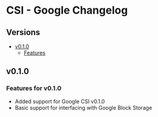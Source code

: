 # CSI - Google Changelog

## Versions

- [v0.1.0](#v010)
  - [Features](#features-for-v010)

## v0.1.0

### Features for v0.1.0

* Added support for Google CSI v0.1.0
* Basic support for interfacing with Google Block Storage
